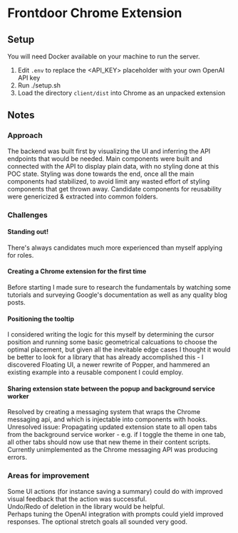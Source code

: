 # Frontdoor Chrome Extension

## Setup

You will need Docker available on your machine to run the server.

1. Edit `.env` to replace the <API_KEY> placeholder with your own OpenAI API key
2. Run ./setup.sh
3. Load the directory `client/dist` into Chrome as an unpacked extension


## Notes

### Approach
The backend was built first by visualizing the UI and inferring the API endpoints that would be needed.
Main components were built and connected with the API to display plain data, with no styling done at this POC state.
Styling was done towards the end, once all the main components had stabilized, to avoid limit any wasted effort of styling components that get thrown away.
Candidate components for reusability were genericized & extracted into common folders.


### Challenges

#### Standing out!
There's always candidates much more experienced than myself applying for roles.

#### Creating a Chrome extension for the first time
Before starting I made sure to research the fundamentals by watching some tutorials and surveying Google's documentation as well as any quality blog posts.


#### Positioning the tooltip
I considered writing the logic for this myself by determining the cursor position and running some basic geometrical calcuations to choose the optimal placement, but given all the inevitable edge cases I thought it would be better to look for a library that has already accomplished this - I discovered Floating UI, a newer rewrite of Popper, and hammered an existing example into a reusable component I could employ.


#### Sharing extension state between the popup and background service worker
Resolved by creating a messaging system that wraps the Chrome messaging api, and which is injectable into components with hooks.
Unresolved issue: Propagating updated extension state to all open tabs from the background service worker - e.g. if I toggle the theme in one tab, all other tabs should now use that new theme in their content scripts. Currently unimplemented as the Chrome messaging API was producing errors.

### Areas for improvement
Some UI actions (for instance saving a summary) could do with improved visual feedback that the action was successful.  
Undo/Redo of deletion in the library would be helpful.  
Perhaps tuning the OpenAI integration with prompts could yield improved responses.
The optional stretch goals all sounded very good.  

